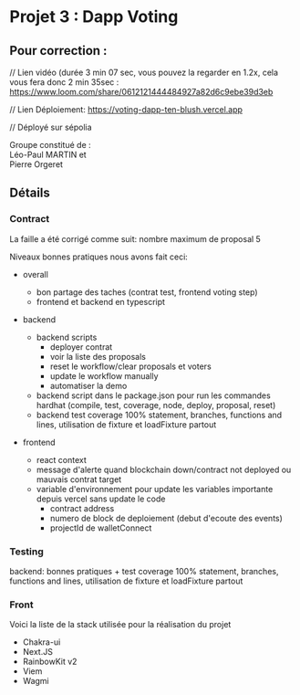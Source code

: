 # Projet 3 : Dapp Voting

## Pour correction :

// Lien vidéo (durée 3 min 07 sec, vous pouvez la regarder en 1.2x, cela vous fera donc 2 min 35sec : 
https://www.loom.com/share/0612121444484927a82d6c9ebe39d3eb  

// Lien Déploiement: https://voting-dapp-ten-blush.vercel.app

// Déployé sur sépolia

Groupe constitué de :  
Léo-Paul MARTIN et  
Pierre Orgeret

## Détails

### Contract

La faille a été corrigé comme suit: nombre maximum de proposal 5

Niveaux bonnes pratiques nous avons fait ceci:

- overall
  - bon partage des taches (contrat test, frontend voting step)
  - frontend et backend en typescript
    
- backend
  - backend scripts
    - deployer contrat
    - voir la liste des proposals
    - reset le workflow/clear proposals et voters
    - update le workflow manually
    - automatiser la demo
  - backend script dans le package.json pour run les commandes hardhat (compile, test, coverage, node, deploy, proposal, reset)
  - backend test coverage 100% statement, branches, functions and lines, utilisation de fixture et loadFixture partout
    
- frontend
  - react context
  - message d'alerte quand blockchain down/contract not deployed ou mauvais contrat target
  - variable d'environnement pour update les variables importante depuis vercel sans update le code
    - contract address
    - numero de block de deploiement (debut d'ecoute des events)
    - projectId de walletConnect

### Testing

backend: bonnes pratiques + test coverage 100% statement, branches, functions and lines, utilisation de fixture et loadFixture partout

### Front

Voici la liste de la stack utilisée pour la réalisation du projet

- Chakra-ui
- Next.JS
- RainbowKit v2
- Viem
- Wagmi

